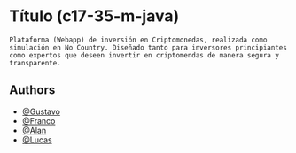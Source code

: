 
# Título (c17-35-m-java)

    Plataforma (Webapp) de inversión en Criptomonedas, realizada como simulación en No Country. Diseñado tanto para inversores principiantes como expertos que deseen invertir en criptomendas de manera segura y transparente. 


## Authors

- [@Gustavo](https://github.com/gastonec16)
- [@Franco](https://github.com/FrancoNordinelli)
- [@Alan](https://github.com/Alankke)
- [@Lucas](https://github.com/https://github.com/VillalbaLucas)



